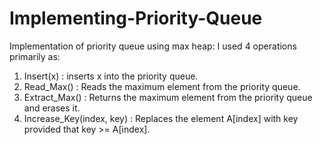 # Implementing-Priority-Queue
Implementation of priority queue using max heap:
I used 4 operations primarily as:
1. Insert(x) : inserts x into the priority queue.
2. Read_Max() : Reads the maximum element from the priority queue.
3. Extract_Max() : Returns the maximum element from the priority queue and erases it.
4. Increase_Key(index, key) : Replaces the element A[index] with key provided that key >= A[index].
